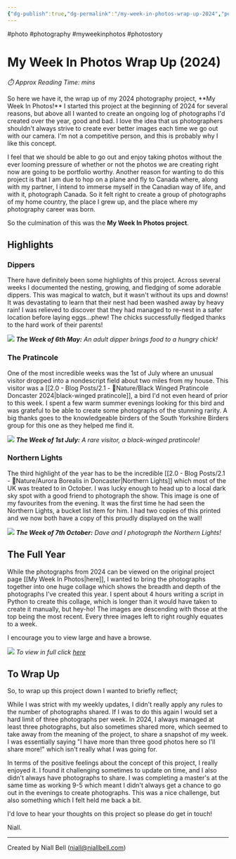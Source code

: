 ```yaml
---
{"dg-publish":true,"dg-permalink":"/my-week-in-photos-wrap-up-2024","permalink":"/my-week-in-photos-wrap-up-2024/","title":"My Week In Photos Wrap Up","hide":true,"tags":["photo","photography","myweekinphotos","photostory"],"noteIcon":"1","created":"2024-12-30T15:19:23.076-08:00","updated":"2024-12-30T16:15:28.036-08:00"}
---
```


#photo #photography #myweekinphotos #photostory 
# My Week In Photos Wrap Up (2024)
<p id="reading-time" style="font-style: italic;">⏱️ Approx Reading Time:  <span id="inserted-text"></span> mins</p>So here we have it, the wrap up of my 2024 photography project, **My Week In Photos!** I started this project at the beginning of 2024 for several reasons, but above all I wanted to create an ongoing log of photographs I'd created over the year, good and bad. I love the idea that us photographers shouldn't always strive to create ever better images each time we go out with our camera. I'm not a competitive person, and this is probably why I like this concept.

I feel that we should be able to go out and enjoy taking photos without the ever looming pressure of whether or not the photos we are creating right now are going to be portfolio worthy. Another reason for wanting to do this project is that I am due to hop on a plane and fly to Canada where, along with my partner, I intend to immerse myself in the Canadian way of life, and with it, photograph Canada. So it felt right to create a group of photographs of my home country, the place I grew up, and the place where my photography career was born.

So the culmination of this was the **My Week In Photos project**. 

## Highlights

### Dippers

There have definitely been some highlights of this project. Across several weeks I documented the nesting, growing, and fledging of some adorable dippers. This was magical to watch, but it wasn't without its ups and downs! It was devastating to learn that their nest had been washed away by heavy rain! I was relieved to discover that they had managed to re-nest in a safer location before laying eggs...phew! The chicks successfully fledged thanks to the hard work of their parents!

![](https://i.imgur.com/28al9Ob.jpeg)
_**The Week of 6th May:** An adult dipper brings food to a hungry chick!_

### The Pratincole

One of the most incredible weeks was the 1st of July where an unusual visitor dropped into a nondescript field about two miles from my house. This visitor was a [[2.0 - Blog Posts/2.1 - 🌱Nature/Black Winged Pratincole Doncaster 2024\|black-winged pratincole]], a bird I'd not even heard of prior to this week. I spent a few warm summer evenings looking for this bird and was grateful to be able to create some photographs of the stunning rarity. A big thanks goes to the knowledgeable birders of the South Yorkshire Birders group for this one as they helped me find it.

![](https://i.imgur.com/29y6xnU.jpeg)
_**The Week of 1st July:** A rare visitor, a black-winged pratincole!_

### Northern Lights

The third highlight of the year has to be the incredible [[2.0 - Blog Posts/2.1 - 🌱Nature/Aurora Borealis in Doncaster\|Northern Lights]] which most of the UK was treated to in October. I was lucky enough to head up to a local dark sky spot with a good friend to photograph the show. This image is one of my favourites from the evening. It was the first time he had seen the Northern Lights, a bucket list item for him. I had two copies of this printed and we now both have a copy of this proudly displayed on the wall!

![](https://i.imgur.com/vUt5zpH.jpeg)
_**The Week of 7th October:** Dave and I photograph the Northern Lights!_

## The Full Year

While the photographs from 2024 can be viewed on the original project page [[My Week In Photos\|here]], I wanted to bring the photographs together into one huge collage which shows the breadth and depth of the photographs I've created this year. I spent about 4 hours writing a script in Python to create this collage, which is longer than it would have taken to create it manually, but hey-ho! The images are descending with those at the top being the most recent. Every three images left to right roughly equates to a week.

I encourage you to view large and have a browse.

![](https://i.imgur.com/OdNkF2B.jpeg)
_To view in full click [here](https://i.imgur.com/OdNkF2B.jpeg)_

## To Wrap Up

So, to wrap up this project down I wanted to briefly reflect;

While I was strict with my weekly updates, I didn't really apply any rules to the number of photographs shared. If I was to do this again I would set a hard limit of three photographs per week. In 2024, I always managed at least three photographs, but also sometimes shared more, which seemed to take away from the meaning of the project, to share a snapshot of my week. I was essentially saying "I have more than three good photos here so I'll share more!" which isn't really what I was going for.

In terms of the positive feelings about the concept of this project, I really enjoyed it. I found it challenging sometimes to update on time, and I also didn't always have photographs to share. I was completing a master's at the same time as working 9-5 which meant I didn't always get a chance to go out in the evenings to create photographs. This was a nice challenge, but also something which I felt held me back a bit.

I'd love to hear your thoughts on this project so please do get in touch!

Niall.

---
Created by Niall Bell (niall@niallbell.com)